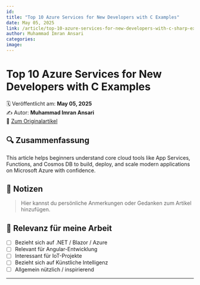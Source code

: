 ```yaml
---
id: 
title: "Top 10 Azure Services for New Developers with C Examples"
date: May 05, 2025
link: /article/top-10-azure-services-for-new-developers-with-c-sharp-examples/
author: Muhammad Imran Ansari
categories: 
image: 
---
```


# Top 10 Azure Services for New Developers with C Examples

🗓️ Veröffentlicht am: **May 05, 2025**  
✍️ Autor: **Muhammad Imran Ansari**  
🔗 [Zum Originalartikel](/article/top-10-azure-services-for-new-developers-with-c-sharp-examples/)

## 🔍 Zusammenfassung

This article helps beginners understand core cloud tools like App Services, Functions, and Cosmos DB to build, deploy, and scale modern applications on Microsoft Azure with confidence.

## 📌 Notizen

> Hier kannst du persönliche Anmerkungen oder Gedanken zum Artikel hinzufügen.

## 🧠 Relevanz für meine Arbeit

- [ ] Bezieht sich auf .NET / Blazor / Azure
- [ ] Relevant für Angular-Entwicklung
- [ ] Interessant für IoT-Projekte
- [ ] Bezieht sich auf Künstliche Intelligenz
- [ ] Allgemein nützlich / inspirierend

---
